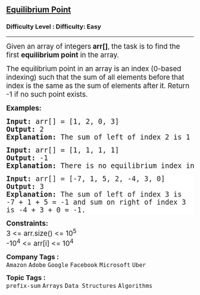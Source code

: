 <h2><a href="https://www.geeksforgeeks.org/problems/equilibrium-point-1587115620/1?page=1&difficulty=Easy&sortBy=submissions">Equilibrium Point</a></h2><h3>Difficulty Level : Difficulty: Easy</h3><hr><div class="problems_problem_content__Xm_eO"><p><span style="font-size: 14pt;">Given an array of integers<strong> arr[]</strong>,<strong> </strong>the task is to find the first <strong>equilibrium point</strong>&nbsp;in the array.</span></p>
<p><span style="font-size: 14pt;">The equilibrium point in an array is an index (0-based indexing) such that the sum of all elements before<strong>&nbsp;</strong>that index is the&nbsp;same&nbsp;as the&nbsp;sum<strong>&nbsp;</strong>of elements&nbsp;after<strong>&nbsp;</strong>it.&nbsp;</span><span style="font-size: 14pt;">Return -1 if no such point exists.&nbsp;</span></p>
<p><span style="font-size: 14pt;"><strong>Examples:</strong></span></p>
<pre><span style="font-size: 14pt;"><strong>Input: </strong>arr[] = [1, 2, 0, 3]<br><strong>Output: </strong>2<strong> 
Explanation: </strong></span><span style="font-size: 18.6667px;">The sum of left of index 2 is 1 + 2 = 3 and sum on right of index 2 is 3.</span></pre>
<pre><span style="font-size: 14pt;"><strong>Input: </strong>arr[] = [1, 1, 1, 1]<br><strong>Output: </strong>-1<strong>
Explanation: </strong>There is no equilibrium index in the array.<br></span></pre>
<pre style="text-wrap: wrap; color: #222222; background-color: #ffffff;"><span style="font-size: 14pt;"><strong>Input: </strong>arr[] = [-7, 1, 5, 2, -4, 3, 0]</span><span style="color: #222222;"><span style="text-wrap-mode: wrap;"><br></span></span><span style="font-size: 14pt;"><strong>Output: </strong>3<strong>
Explanation: </strong></span><span style="color: #222222;"><span style="font-size: 18.6667px; text-wrap-mode: wrap;">The sum of left of index 3 is -7 + 1 + 5 = -1 and sum on right of index 3 is -4 + 3 + 0 = -1.</span></span></pre>
<p><span style="font-size: 14pt;"><strong>Constraints:</strong><br>3 &lt;= arr.size() &lt;= 10<sup>5</sup><br><span style="font-size: 18.6667px;">-10</span><sup>4</sup> &lt;= arr[i] &lt;= 10<sup>4</sup></span></p></div><p><span style=font-size:18px><strong>Company Tags : </strong><br><code>Amazon</code>&nbsp;<code>Adobe</code>&nbsp;<code>Google</code>&nbsp;<code>Facebook</code>&nbsp;<code>Microsoft</code>&nbsp;<code>Uber</code>&nbsp;<br><p><span style=font-size:18px><strong>Topic Tags : </strong><br><code>prefix-sum</code>&nbsp;<code>Arrays</code>&nbsp;<code>Data Structures</code>&nbsp;<code>Algorithms</code>&nbsp;